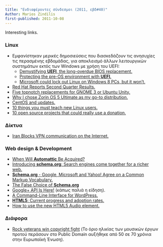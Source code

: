 ```yaml
---
title: "Ενδιαφέροντες σύνδεσμοι (2011, εβδ#40)"
Author: Marios Zindilis
first-published: 2011-10-08
---
```


Interesting links.

<!-- read more -->

<h3>Linux</h3>
<ul><li>Εμφανίστηκαν μερικές δημοσιεύσεις που διασκεδάζουν τις ανησυχίες τις περασμένης εβδομάδας, για αποκλεισμό άλλων λειτουργικών συστημάτων εκτός των Windows με χρήση του UEFI:<ul><li><a href="http://www.extremetech.com/computing/96985-demystifying-uefi-the-long-overdue-bios-replacement">Demystifying <strong>UEFI</strong>, the long-overdue BIOS replacement.</a></li>
<li><a href="http://blogs.msdn.com/b/b8/archive/2011/09/22/protecting-the-pre-os-environment-with-uefi.aspx">Protecting the pre-OS environment with <strong>UEFI</strong>.</a></li>
<li><a href="http://www.extremetech.com/computing/96909-microsoft-could-lock-out-linux-on-windows-8-pcs-but-it-wont">Microsoft could lock out Linux on Windows 8 PCs, but it won’t.</a></li></ul></li>
<li><a href="http://finance.yahoo.com/news/Red-Hat-Reports-Second-bw-474607315.html">Red Hat Reports Second Quarter Results.</a></li>
<li><a href="http://www.techrepublic.com/blog/five-apps/five-topnotch-replacements-for-gnome-3-or-ubuntu-unity/1071">Five topnotch replacements for GNOME 3 or Ubuntu Unity.</a></li>
<li><a href="http://www.techrepublic.com/blog/opensource/why-i-chose-zorin-os-5-ultimate-as-my-go-to-distribution/3042">Why I chose Zorin OS 5 Ultimate as my go-to distribution.</a></li>
<li><a href="http://lwn.net/Articles/460791/">CentOS and updates.</a></li>
<li><a href="http://www.techrepublic.com/blog/10things/10-things-you-must-teach-new-linux-users/2756">10 things you must teach new Linux users.</a></li>
<li><a href="http://www.techrepublic.com/blog/10things/10-open-source-projects-that-could-really-use-a-donation/2746">10 open source projects that could really use a donation.</a></li>
</ul>

<h3>Δίκτυα</h3>
<ul><li><a href="http://www.stopfundamentalism.com/index.php?option=com_content&task=view&id=1207">Iran Blocks VPN communication on the Internet.</a></li>
</ul>

<h3>Web design & Development</h3>
<ul><li><a href="http://www.wptavern.com/when-will-automattic-be-acquired">When Will <strong>Automattic</strong> Be Acquired?</a></li>
<li><a href="http://googleblog.blogspot.com/2011/06/introducing-schemaorg-search-engines.html">Introducing <strong>schema.org</strong>: Search engines come together for a richer web.</a></li>
<li><a href="http://www.infoq.com/news/2011/06/Schema-org"><strong>Schema.org</strong> - Google, Microsoft and Yahoo! Agree on a Common Markup Vocabulary.</a></li>
<li><a href="http://manu.sporny.org/2011/false-choice/">The False Choice of <strong>Schema.org</strong></a></li>
<li><a href="http://plusheadlines.com/google-api-is-here/2092/">Google+ API Is Here!</a> (κάπως παλιά η είδηση).</li>
<li><a href="http://scribu.net/wordpress/a-command-line-interface-for-wordpress.html">A Command-Line Interface for WordPress.</a></li>
<li><a href="http://www.techrepublic.com/blog/webmaster/html5-current-progress-and-adoption-rates/651"><strong>HTML5</strong>: Current progress and adoption rates.</a></li>
<li><a href="http://www.techrepublic.com/blog/webmaster/how-to-use-the-new-html5-audio-element/621">How to use the new HTML5 Audio element.</a></li>
</ul>

<h3>Διάφορα</h3>
<ul><li><a href="http://www.bbc.co.uk/news/entertainment-arts-14882146">Rock veterans win copyright fight</a> (Το όριο ηλικίας των μουσικών έργων προτού περάσουν στο Public Domain αυξήθηκε από 50 σε 70 χρόνια στην Ευρωπαϊκή Ένωση).</li>
</ul>
